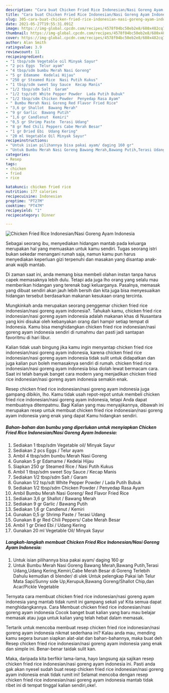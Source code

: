 ```yaml
---
description: "Cara buat Chicken Fried Rice Indonesian/Nasi Goreng Ayam Indonesia yang lezat Untuk Jualan"
title: "Cara buat Chicken Fried Rice Indonesian/Nasi Goreng Ayam Indonesia yang lezat Untuk Jualan"
slug: 305-cara-buat-chicken-fried-rice-indonesian-nasi-goreng-ayam-indonesia-yang-lezat-untuk-jualan
date: 2021-05-27T19:55:31.091Z
image: https://img-global.cpcdn.com/recipes/4578f04bc50eb2e8/680x482cq70/chicken-fried-rice-indonesiannasi-goreng-ayam-indonesia-foto-resep-utama.jpg
thumbnail: https://img-global.cpcdn.com/recipes/4578f04bc50eb2e8/680x482cq70/chicken-fried-rice-indonesiannasi-goreng-ayam-indonesia-foto-resep-utama.jpg
cover: https://img-global.cpcdn.com/recipes/4578f04bc50eb2e8/680x482cq70/chicken-fried-rice-indonesiannasi-goreng-ayam-indonesia-foto-resep-utama.jpg
author: Alan Smith
ratingvalue: 3.9
reviewcount: 11
recipeingredient:
- "1 tbsp/sdm Vegetable oil Minyak Sayur"
- "2 pcs Eggs  Telur ayam"
- "4 tbsp/sdm bumbu Merah Nasi Goreng"
- "5 gr Edamame  Kedelai Hijau"
- "250 gr Steamed Rice  Nasi Putih Kukus"
- "1 tbsp/sdm sweet Soy Sauce  Kecap Manis"
- "1/2 tbsp/sdm Salt  Garam"
- "1/2 tsp/sdt White Pepper Powder  Lada Putih Bubuk"
- "1/2 tbsp/sdm Chicken Powder  Penyedap Rasa Ayam"
- " Bumbu Merah Nasi Goreng Red Flavor Fried Rice"
- "3,6 gr Shallot  Bawang Merah"
- "9 gr Garlic  Bawang Putih"
- "1,6 gr Candlenut  Kemiri"
- "0,5 gr Shrimp Paste  Terasi Udang"
- "8 gr Red Chili Peppers Cabe Merah Besar"
- "1 gr Dried Ebi  Udang Kering"
- "20 ml Vegetable Oil Minyak Sayur"
recipeinstructions:
- "Untuk isian pilihannya bisa pakai ayam/ daging 160 gr"
- "Untuk Bumbu Merah Nasi Goreng Bawang Merah,Bawang Putih,Terasi Udang,Udang Kering,Kemiri,Cabe Merah Besar di Goreng Terlebih Dahulu kemudian di blender/ di ulek Untuk pelengkap Pakai lah Telur Mata Sapi/Sunny side Up,Kerupuk,Bawang Goreng/Shallot Chip,dan Acar/Pickle Vegetable"
categories:
- Resep
tags:
- chicken
- fried
- rice

katakunci: chicken fried rice 
nutrition: 177 calories
recipecuisine: Indonesian
preptime: "PT27M"
cooktime: "PT47M"
recipeyield: "1"
recipecategory: Dinner

---
```



![Chicken Fried Rice Indonesian/Nasi Goreng Ayam Indonesia](https://img-global.cpcdn.com/recipes/4578f04bc50eb2e8/680x482cq70/chicken-fried-rice-indonesiannasi-goreng-ayam-indonesia-foto-resep-utama.jpg)

Sebagai seorang ibu, menyediakan hidangan mantab pada keluarga merupakan hal yang memuaskan untuk kamu sendiri. Tugas seorang istri bukan sekedar menangani rumah saja, namun kamu pun harus menyediakan keperluan gizi terpenuhi dan masakan yang disantap anak-anak wajib mantab.

Di zaman  saat ini, anda memang bisa membeli olahan instan tanpa harus capek memasaknya lebih dulu. Tetapi ada juga lho orang yang selalu mau memberikan hidangan yang terenak bagi keluarganya. Pasalnya, memasak yang dibuat sendiri akan jauh lebih bersih dan kita juga bisa menyesuaikan hidangan tersebut berdasarkan makanan kesukaan orang tercinta. 



Mungkinkah anda merupakan seorang penggemar chicken fried rice indonesian/nasi goreng ayam indonesia?. Tahukah kamu, chicken fried rice indonesian/nasi goreng ayam indonesia adalah makanan khas di Nusantara yang kini disukai oleh kebanyakan orang dari hampir setiap tempat di Indonesia. Kamu bisa menghidangkan chicken fried rice indonesian/nasi goreng ayam indonesia sendiri di rumahmu dan pasti jadi santapan favoritmu di hari libur.

Kalian tidak usah bingung jika kamu ingin menyantap chicken fried rice indonesian/nasi goreng ayam indonesia, karena chicken fried rice indonesian/nasi goreng ayam indonesia tidak sulit untuk didapatkan dan juga kalian pun boleh memasaknya sendiri di rumah. chicken fried rice indonesian/nasi goreng ayam indonesia bisa diolah lewat bermacam cara. Saat ini telah banyak banget cara modern yang menjadikan chicken fried rice indonesian/nasi goreng ayam indonesia semakin enak.

Resep chicken fried rice indonesian/nasi goreng ayam indonesia juga gampang dibikin, lho. Kamu tidak usah repot-repot untuk membeli chicken fried rice indonesian/nasi goreng ayam indonesia, tetapi Anda dapat membuatnya ditempatmu. Bagi Kalian yang mau menyajikannya, dibawah ini merupakan resep untuk membuat chicken fried rice indonesian/nasi goreng ayam indonesia yang enak yang dapat Kamu hidangkan sendiri.

<!--inarticleads1-->

##### Bahan-bahan dan bumbu yang diperlukan untuk menyiapkan Chicken Fried Rice Indonesian/Nasi Goreng Ayam Indonesia:

1. Sediakan 1 tbsp/sdm Vegetable oil/ Minyak Sayur
1. Sediakan 2 pcs Eggs / Telur ayam
1. Ambil 4 tbsp/sdm bumbu Merah Nasi Goreng
1. Gunakan 5 gr Edamame / Kedelai Hijau
1. Siapkan 250 gr Steamed Rice / Nasi Putih Kukus
1. Ambil 1 tbsp/sdm sweet Soy Sauce / Kecap Manis
1. Sediakan 1/2 tbsp/sdm Salt / Garam
1. Gunakan 1/2 tsp/sdt White Pepper Powder / Lada Putih Bubuk
1. Sediakan 1/2 tbsp/sdm Chicken Powder / Penyedap Rasa Ayam
1. Ambil  Bumbu Merah Nasi Goreng/ Red Flavor Fried Rice
1. Sediakan 3,6 gr Shallot / Bawang Merah
1. Sediakan 9 gr Garlic / Bawang Putih
1. Sediakan 1,6 gr Candlenut / Kemiri
1. Gunakan 0,5 gr Shrimp Paste / Terasi Udang
1. Gunakan 8 gr Red Chili Peppers/ Cabe Merah Besar
1. Ambil 1 gr Dried Ebi / Udang Kering
1. Gunakan 20 ml Vegetable Oil/ Minyak Sayur




<!--inarticleads2-->

##### Langkah-langkah membuat Chicken Fried Rice Indonesian/Nasi Goreng Ayam Indonesia:

1. Untuk isian pilihannya bisa pakai ayam/ daging 160 gr
1. Untuk Bumbu Merah Nasi Goreng Bawang Merah,Bawang Putih,Terasi Udang,Udang Kering,Kemiri,Cabe Merah Besar di Goreng Terlebih Dahulu kemudian di blender/ di ulek Untuk pelengkap Pakai lah Telur Mata Sapi/Sunny side Up,Kerupuk,Bawang Goreng/Shallot Chip,dan Acar/Pickle Vegetable




Ternyata cara membuat chicken fried rice indonesian/nasi goreng ayam indonesia yang mantab tidak rumit ini gampang sekali ya! Kita semua dapat menghidangkannya. Cara Membuat chicken fried rice indonesian/nasi goreng ayam indonesia Cocok banget buat kalian yang baru mau belajar memasak atau juga untuk kalian yang telah hebat dalam memasak.

Tertarik untuk mencoba membuat resep chicken fried rice indonesian/nasi goreng ayam indonesia nikmat sederhana ini? Kalau anda mau, mending kamu segera buruan siapkan alat-alat dan bahan-bahannya, maka buat deh Resep chicken fried rice indonesian/nasi goreng ayam indonesia yang enak dan simple ini. Benar-benar taidak sulit kan. 

Maka, daripada kita berfikir lama-lama, hayo langsung aja sajikan resep chicken fried rice indonesian/nasi goreng ayam indonesia ini. Pasti anda gak akan nyesel sudah buat resep chicken fried rice indonesian/nasi goreng ayam indonesia enak tidak rumit ini! Selamat mencoba dengan resep chicken fried rice indonesian/nasi goreng ayam indonesia mantab tidak ribet ini di tempat tinggal kalian sendiri,oke!.

